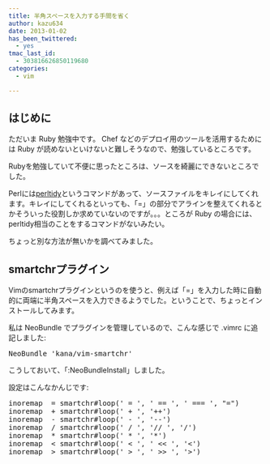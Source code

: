 ```yaml
---
title: 半角スペースを入力する手間を省く
author: kazu634
date: 2013-01-02
has_been_twittered:
  - yes
tmac_last_id:
  - 303816626850119680
categories:
  - vim

---
```

## はじめに

ただいま Ruby 勉強中です。 Chef などのデプロイ用のツールを活用するためには Ruby が読めないといけないと難しそうなので、勉強しているところです。

Rubyを勉強していて不便に思ったところは、ソースを綺麗にできないところでした。

Perlには<a href="http://perltidy.sourceforge.net/" onclick="__gaTracker('send', 'event', 'outbound-article', 'http://perltidy.sourceforge.net/', 'perltidy');">perltidy</a>というコマンドがあって、ソースファイルをキレイにしてくれます。キレイにしてくれるといっても、「=」の部分でアラインを整えてくれるとかそういった役割しか求めていないのですが。。。ところが Ruby の場合には、perltidy相当のことをするコマンドがないみたい。

ちょっと別な方法が無いかを調べてみました。

## smartchrプラグイン

Vimのsmartchrプラグインというのを使うと、例えば「=」を入力した時に自動的に両端に半角スペースを入力できるようでした。ということで、ちょっとインストールしてみます。

私は NeoBundle でプラグインを管理しているので、こんな感じで .vimrc に追記しました:

<pre>NeoBundle 'kana/vim-smartchr'</pre>

こうしておいて、「:NeoBundleInstall」しました。

設定はこんなかんじです:

<pre>inoremap  = smartchr#loop(' = ', ' == ', ' === ', "=")
inoremap  + smartchr#loop(' + ', '++')
inoremap  - smartchr#loop(' - ', '--')
inoremap  / smartchr#loop(' / ', '// ', '/')
inoremap  * smartchr#loop(' * ', '*')
inoremap  &lt; smartchr#loop(' &lt; ', ' &lt;&lt; ', '&lt;')
inoremap  &gt; smartchr#loop(' &gt; ', ' &gt;&gt; ', '&gt;')</pre>
